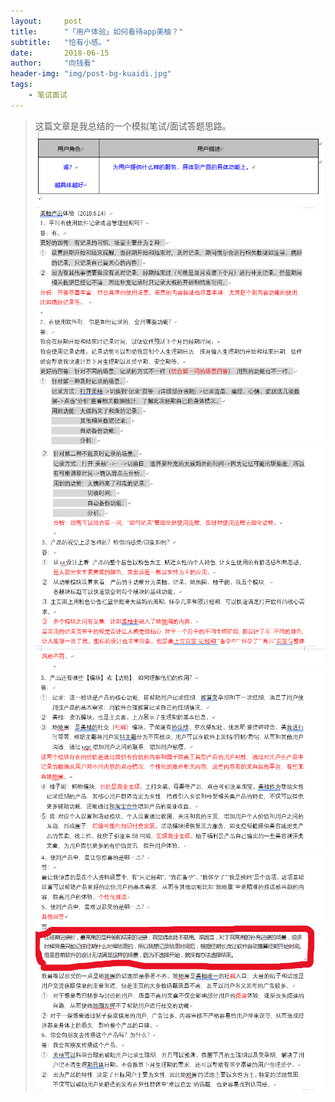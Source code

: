 ```yaml
---
layout:     post
title:      "「用户体验」如何看待app美柚？"
subtitle:   "恰有小感。"
date:       2018-06-15
author:     "向钱看"
header-img: "img/post-bg-kuaidi.jpg"
tags:
    - 笔试面试
---
```


> 这篇文章是我总结的一个模拟笔试/面试答题思路。
![用户表](/img/in-post/yonghu.png)
![1](/img/in-post/post-meiyou.png)
![](/img/in-post/post-meiyou2.png)
![](/img/in-post/post-meiyou3.png)
![](/img/in-post/post-meiyou4.png)
